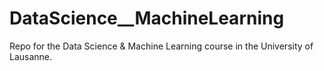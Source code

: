 # DataScience__MachineLearning
Repo for the Data Science &amp; Machine Learning course in the University of Lausanne.
